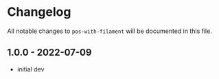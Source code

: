 # Changelog

All notable changes to `pos-with-filament` will be documented in this file.

## 1.0.0 - 2022-07-09

- initial dev
